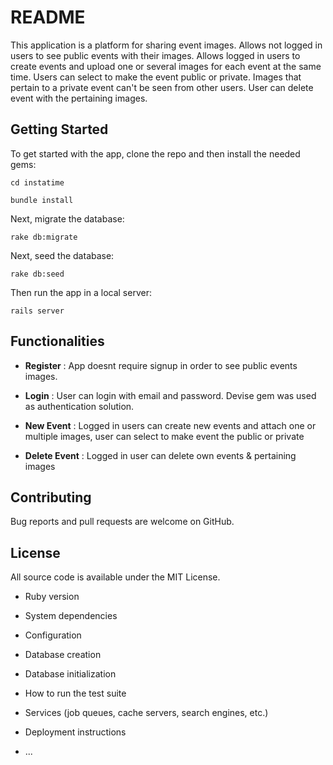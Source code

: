 # README

This application is a platform for sharing event images.
Allows not logged in users to see public events with their images.
Allows logged in users to create events and upload one or several images for each event at the same time.
Users can select to make the event public or private.
Images that pertain to a private event can't be seen from other users.
User can delete event with the pertaining images.

## Getting Started
To get started with the app, clone the repo and then install the needed gems:

`cd instatime`

`bundle install`

Next, migrate the database:

`rake db:migrate`

Next, seed the database:

`rake db:seed`

Then run the app in a local server:

`rails server`


## Functionalities

- **Register** : App doesnt require signup in order to see public events images.

- **Login** :  User can login with email and password. Devise gem was used as authentication solution.

- **New Event** : Logged in users can create new events and attach one or multiple images, user can select to make event the public or private

- **Delete Event** : Logged in user can delete own events & pertaining images 

## Contributing

Bug reports and pull requests are welcome on GitHub.

## License

All source code is available under the MIT License.

* Ruby version

* System dependencies

* Configuration

* Database creation

* Database initialization

* How to run the test suite

* Services (job queues, cache servers, search engines, etc.)

* Deployment instructions

* ...
